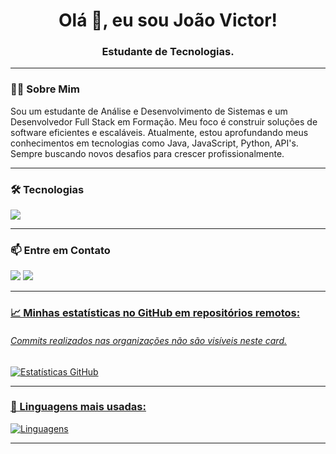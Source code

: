 

<h1 align="center">Olá 👋, eu sou João Victor!</h1>
<h3 align="center">Estudante de Tecnologias.</h3>

---

### 👨‍💻 Sobre Mim
<p>
  Sou um estudante de Análise e Desenvolvimento de Sistemas e um Desenvolvedor Full Stack em Formação. Meu foco é construir soluções de software eficientes e escaláveis. Atualmente, estou aprofundando meus conhecimentos em tecnologias como Java, JavaScript, Python, API's. Sempre buscando novos desafios para crescer profissionalmente.
</p>

---

### 🛠️ Tecnologias
<p align="left">
  <a href="https://skillicons.dev">
    <img src="https://skillicons.dev/icons?i=c,js,html,css,python,git" />
  </a>
</p>

---

### 📫 Entre em Contato
<p align="left">
  <a href="https://www.linkedin.com/in/jo%C3%A3o-victor-batista-de-ara%C3%BAjo-abrantes-2b179532b/" target="_blank"><img src="https://img.shields.io/badge/-LinkedIn-%230077B5?style=for-the-badge&logo=linkedin&logoColor=white" target="_blank"></a>
  <a href="mailto:batista4999@gmail.com"><img src="https://img.shields.io/badge/Email-D14836?style=for-the-badge&logo=gmail&logoColor=white"</a>
</p>
    
---

### 📈 Minhas estatísticas no GitHub em repositórios remotos:
<h6>Commits realizados nas organizações não são visíveis neste card.</h6>

![Estatísticas GitHub](https://github-readme-stats.vercel.app/api?username=jotaveHub&show_icons=true&theme=dracula)

---

### 🚀 Linguagens mais usadas:
![Linguagens](https://github-readme-stats.vercel.app/api/top-langs/?username=jotaveHub&layout=compact&theme=dracula)


---
